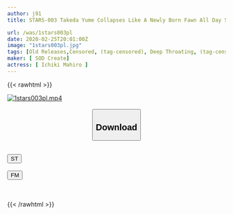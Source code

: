 ```yaml
---
author: j91
title: STARS-003 Takeda Yume Collapses Like A Newly Born Fawn All Day Super Piston Sexual Intercourse

url: /was/1stars003pl
date: 2020-02-25T20:01:00Z
image: "1stars003pl.jpg"
tags: [Old Releases,Censored, (tag-censored), Deep Throating, (tag-censored), School Girls, Training]
maker: [ SOD Create]
actress: [ Ichiki Mahiro ]
---
```



{{< rawhtml >}}

<div class="video" data-videoid="ZoOMMmgM0xigPj">
    <a href="javascript:;">
        <img src="/was/1stars003pl/1stars003pl.jpg" width="WIDTH" height="HEIGHT" alt="1stars003pl.mp4" loading="lazy">
    </a>
</div>

<script type="text/javascript" src="https://j91.asia/asset/on-demand-st.js"></script>

<br>
  <link rel="stylesheet" href="https://j91.asia/asset/bs5.css">
  
  <center>
  <button class="btn btn-primary" type="button" data-bs-toggle="collapse" data-bs-target=".multi-collapse" aria-expanded="false" aria-controls="multiCollapseExample1 multiCollapseExample2"><h2>Download</h2></button></center>
</p>
<div class="row">
  <div class="col">
    <div class="collapse multi-collapse" id="multiCollapseExample1">
      <div class="card card-body">
	      	      <br>
<div class="buttons">  
<a href="https://streamtape.to/v/ZoOMMmgM0xigPj" target="_blank"><button class="btn-hover color-3"><i class="fa fa-download"></i> ST</button></a></div>
    </div>
  </div>
</div>
  <div class="col">
    <div class="collapse multi-collapse" id="multiCollapseExample2">
      <div class="card card-body">
	      <br>
<div class="buttons">
    <a href="https://filemoon.sx/d/z9xu0gfehuvq" target="_blank"><button class="btn-hover color-8"><i class="fa fa-download"></i> FM</button></a></div>
<br><br>
      </div>
    </div>
  </div>
</div>

{{< /rawhtml >}}
